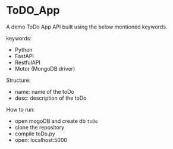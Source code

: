 # ToDO_App
A demo ToDo App API built using the below mentioned keywords.

keywords:
- Python
- FastAPI
- RestfulAPI
- Motor (MongoDB driver)

Structure:
- name: name of the toDo
- desc: description of the toDo

How to run: 
- open mogoDB and create db `toDo`
- clone the repository
- compile toDo.py
- open: localhost:5000

